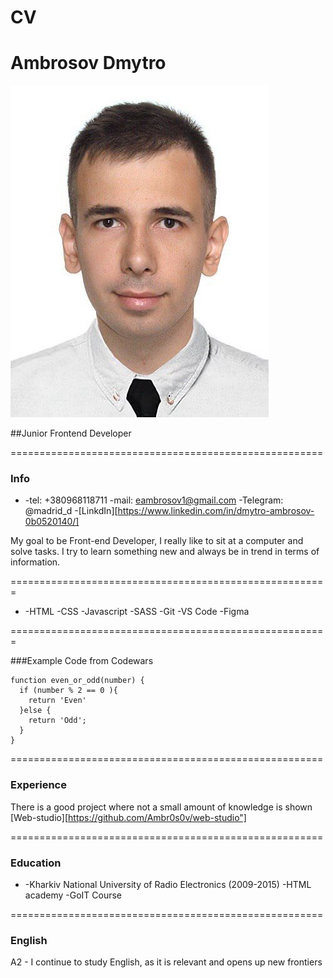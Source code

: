 # CV

# Ambrosov Dmytro
![cv-photo](./cv_photo.jpg)


##Junior Frontend Developer

======================================================


### Info
+
    -tel: +380968118711
    -mail: eambrosov1@gmail.com
    -Telegram: @madrid_d
    -[LinkdIn][https://www.linkedin.com/in/dmytro-ambrosov-0b0520140/]


My goal to be Front-end Developer, I really like to sit at a computer and solve tasks.
I try to learn something new and always be in trend in terms of information.


=======================================================


*
    -HTML
    -CSS
    -Javascript
    -SASS
    -Git
    -VS Code
    -Figma


=======================================================


###Example Code from Codewars

```
function even_or_odd(number) {
  if (number % 2 == 0 ){
    return 'Even'
  }else {
    return 'Odd';
  }
}
```

======================================================


### Experience

There is a good project where not a small amount of knowledge is shown [Web-studio][https://github.com/Ambr0s0v/web-studio"]


======================================================


### Education

 *
    -Kharkiv National University of Radio Electronics (2009-2015)
    -HTML academy
    -GoIT Course


======================================================


### English

A2 - I continue to study English, as it is relevant and opens up new frontiers





